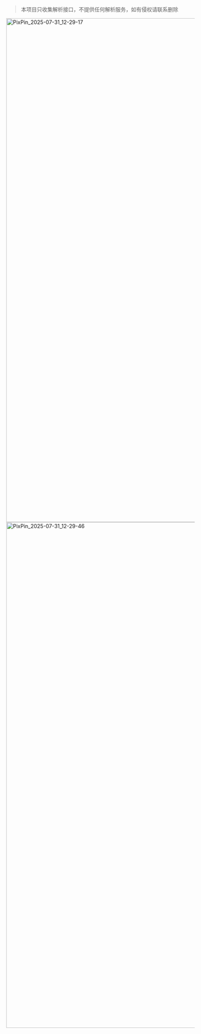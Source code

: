 >  本项目只收集解析接口，不提供任何解析服务，如有侵权请联系删除

<img width="2560" height="1342" alt="PixPin_2025-07-31_12-29-17" src="https://github.com/user-attachments/assets/37608ae5-d0e2-4528-b7bc-4ffc8de18869" />

<img width="2560" height="1347" alt="PixPin_2025-07-31_12-29-46" src="https://github.com/user-attachments/assets/fcdd3f19-340d-4b15-b1cc-b39c6c67631a" />
